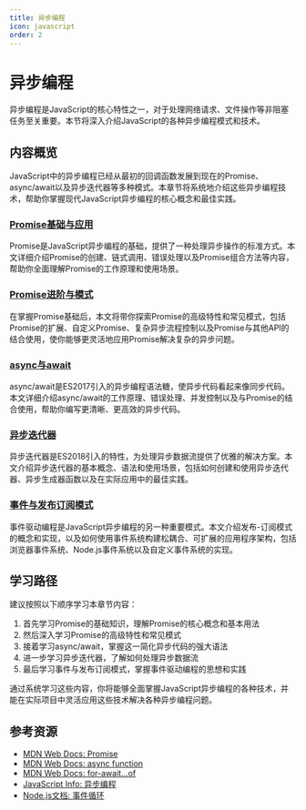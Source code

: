 ```yaml
---
title: 异步编程
icon: javascript
order: 2
---
```


# 异步编程

异步编程是JavaScript的核心特性之一，对于处理网络请求、文件操作等非阻塞任务至关重要。本节将深入介绍JavaScript的各种异步编程模式和技术。

## 内容概览

JavaScript中的异步编程已经从最初的回调函数发展到现在的Promise、async/await以及异步迭代器等多种模式。本章节将系统地介绍这些异步编程技术，帮助你掌握现代JavaScript异步编程的核心概念和最佳实践。

### [Promise基础与应用](./2.2.1-Promise基础与应用.md)

Promise是JavaScript异步编程的基础，提供了一种处理异步操作的标准方式。本文详细介绍Promise的创建、链式调用、错误处理以及Promise组合方法等内容，帮助你全面理解Promise的工作原理和使用场景。

### [Promise进阶与模式](./2.2.2-Promise进阶与模式.md)

在掌握Promise基础后，本文将带你探索Promise的高级特性和常见模式，包括Promise的扩展、自定义Promise、复杂异步流程控制以及Promise与其他API的结合使用，使你能够更灵活地应用Promise解决复杂的异步问题。

### [async与await](./2.2.3-async与await.md)

async/await是ES2017引入的异步编程语法糖，使异步代码看起来像同步代码。本文详细介绍async/await的工作原理、错误处理、并发控制以及与Promise的结合使用，帮助你编写更清晰、更高效的异步代码。

### [异步迭代器](./2.2.4-异步迭代器.md)

异步迭代器是ES2018引入的特性，为处理异步数据流提供了优雅的解决方案。本文介绍异步迭代器的基本概念、语法和使用场景，包括如何创建和使用异步迭代器、异步生成器函数以及在实际应用中的最佳实践。

### [事件与发布订阅模式](./2.2.5-事件与发布订阅模式.md)

事件驱动编程是JavaScript异步编程的另一种重要模式。本文介绍发布-订阅模式的概念和实现，以及如何使用事件系统构建松耦合、可扩展的应用程序架构，包括浏览器事件系统、Node.js事件系统以及自定义事件系统的实现。

## 学习路径

建议按照以下顺序学习本章节内容：

1. 首先学习Promise的基础知识，理解Promise的核心概念和基本用法
2. 然后深入学习Promise的高级特性和常见模式
3. 接着学习async/await，掌握这一简化异步代码的强大语法
4. 进一步学习异步迭代器，了解如何处理异步数据流
5. 最后学习事件与发布订阅模式，掌握事件驱动编程的思想和实践

通过系统学习这些内容，你将能够全面掌握JavaScript异步编程的各种技术，并能在实际项目中灵活应用这些技术解决各种异步编程问题。

## 参考资源

- [MDN Web Docs: Promise](https://developer.mozilla.org/zh-CN/docs/Web/JavaScript/Reference/Global_Objects/Promise)
- [MDN Web Docs: async function](https://developer.mozilla.org/zh-CN/docs/Web/JavaScript/Reference/Statements/async_function)
- [MDN Web Docs: for-await...of](https://developer.mozilla.org/zh-CN/docs/Web/JavaScript/Reference/Statements/for-await...of)
- [JavaScript Info: 异步编程](https://zh.javascript.info/async)
- [Node.js文档: 事件循环](https://nodejs.org/zh-cn/docs/guides/event-loop-timers-and-nexttick/)
